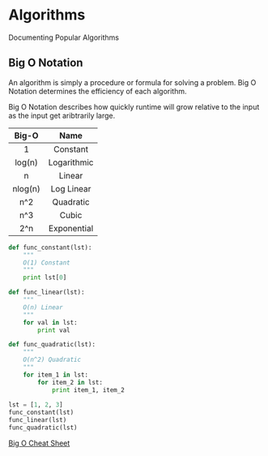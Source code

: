 # Algorithms
Documenting Popular Algorithms

## Big O Notation
An algorithm is simply a procedure or formula for solving a problem.
Big O Notation determines the efficiency of each algorithm.

Big O Notation describes how quickly runtime will grow relative to the input as the input get aribtrarily large.


| Big-O   | Name        |
| :-----: |:-----------:|
| 1       | Constant    |
| log(n)  | Logarithmic |
| n       | Linear      |
| nlog(n) | Log Linear  |
| n^2     | Quadratic   |
| n^3     | Cubic       |
| 2^n     | Exponential |

```python
def func_constant(lst):
    """
    O(1) Constant
    """
    print lst[0]

def func_linear(lst):
    """
    O(n) Linear
    """
    for val in lst:
        print val

def func_quadratic(lst):
    """
    O(n^2) Quadratic
    """
    for item_1 in lst:
        for item_2 in lst:
            print item_1, item_2
            
lst = [1, 2, 3]
func_constant(lst)
func_linear(lst)
func_quadratic(lst)
```
[Big O Cheat Sheet](http://bigocheatsheet.com/)

